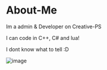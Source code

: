 # About-Me


Im a admin & Developer on Creative-PS

I can code in C++, C# and lua!

I dont know what to tell :D

![image](https://user-images.githubusercontent.com/129989577/230170618-312c3f65-4c63-4de7-8170-c4b041bf55b4.png)
